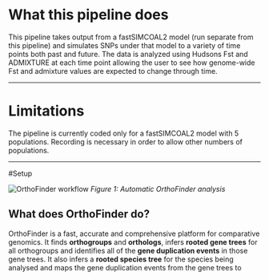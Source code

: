 # What this pipeline does

This pipeline takes output from a fastSIMCOAL2 model (run separate from this pipeline) and simulates SNPs under that model to a variety of time points both past and future. The data is analyzed using Hudsons Fst and ADMIXTURE at each time point allowing the user to see how genome-wide Fst and admixture values are expected to change through time.

---

# Limitations

The pipeline is currently coded only for a fastSIMCOAL2 model with 5 populations. Recording is necessary in order to allow other numbers of populations.


---

#Setup


![OrthoFinder workflow](assets/Workflow.png)
*Figure 1: Automatic OrthoFinder analysis*

## What does OrthoFinder do?
OrthoFinder is a fast, accurate and comprehensive platform for comparative genomics. It finds **orthogroups** and **orthologs**, infers **rooted gene trees** for all orthogroups and identifies all of the **gene duplication events** in those gene trees. It also infers a **rooted species tree** for the species being analysed and maps the gene duplication events from the gene trees to
